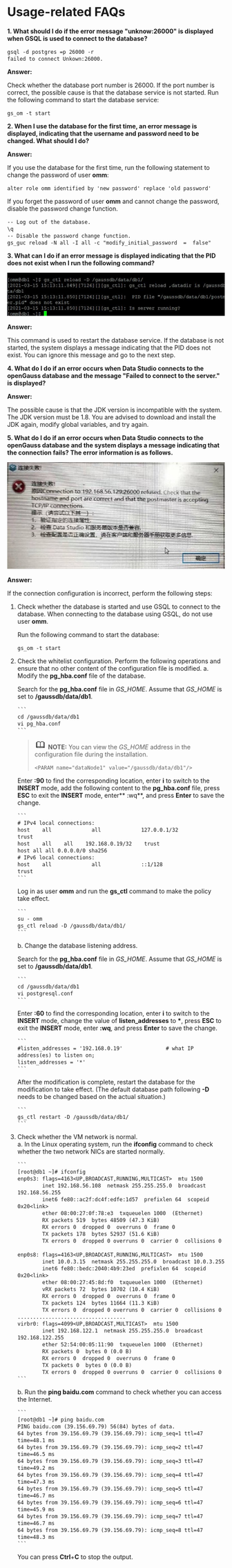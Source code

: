 # Usage-related FAQs<a name="EN-US_TOPIC_0000001150545071"></a>

**1. What should I do if the error message "unknow:26000" is displayed when GSQL is used to connect to the database?**

```
gsql -d postgres =p 26000 -r
failed to connect Unkown:26000.
```

**Answer:**

Check whether the database port number is 26000. If the port number is correct, the possible cause is that the database service is not started. Run the following command to start the database service:

```
gs_om -t start
```

**2. When I use the database for the first time, an error message is displayed, indicating that the username and password need to be changed. What should I do?**

**Answer:**

If you use the database for the first time, run the following statement to change the password of user  **omm**:

```
alter role omm identified by 'new password' replace 'old password'
```

If you forget the password of user  **omm**  and cannot change the password, disable the password change function.

```
-- Log out of the database.
\q
-- Disable the password change function.
gs_guc reload -N all -I all -c "modify_initial_password  =  false" 
```

**3. What can I do if an error message is displayed indicating that the PID does not exist when I run the following command?**

![](figures/en-us_image_0000001103872542.png)

**Answer:**

This command is used to restart the database service. If the database is not started, the system displays a message indicating that the PID does not exist. You can ignore this message and go to the next step.

**4. What do I do if an error occurs when Data Studio connects to the openGauss database and the message "Failed to connect to the server." is displayed?**

**Answer:**

The possible cause is that the JDK version is incompatible with the system. The JDK version must be 1.8. You are advised to download and install the JDK again, modify global variables, and try again.

**5. What do I do if an error occurs when Data Studio connects to the openGauss database and the system displays a message indicating that the connection fails? The error information is as follows.**

![](figures/en-us_image_0000001104198936.png)

**Answer:**

If the connection configuration is incorrect, perform the following steps:

1.  Check whether the database is started and use GSQL to connect to the database. When connecting to the database using GSQL, do not use user  **omm**.

    Run the following command to start the database:

    ```
    gs_om -t start
    ```

2.  Check the whitelist configuration. Perform the following operations and ensure that no other content of the configuration file is modified.
    a.  Modify the  **pg\_hba.conf**  file of the database.

    Search for the  **pg\_hba.conf**  file in  _GS\_HOME_. Assume that  _GS\_HOME_  is set to  **/gaussdb/data/db1**.

        ```
        cd /gaussdb/data/db1
        vi pg_hba.conf
        ```

    >![](public_sys-resources/icon-note.gif) **NOTE:** 
    >You can view the  _GS\_HOME_  address in the configuration file during the installation.
    >```
    ><PARAM name="dataNode1" value="/gaussdb/data/db1"/>
    >```

    Enter  **:90**  to find the corresponding location, enter  **i**  to switch to the  **INSERT**  mode, add the following content to the  **pg\_hba.conf**  file, press  **ESC**  to exit the  **INSERT**  mode, enter** :wq**, and press  **Enter**  to save the change.

        ```
        # IPv4 local connections:
        host    all             all             127.0.0.1/32            trust
        host    all    all    192.168.0.19/32    trust
        host all all 0.0.0.0/0 sha256
        # IPv6 local connections:
        host    all             all             ::1/128                 trust
        ```

    Log in as user  **omm**  and run the  **gs\_ctl**  command to make the policy take effect.

        ```
        su - omm
        gs_ctl reload -D /gaussdb/data/db1/
        ```

    b.  Change the database listening address.

    Search for the  **pg\_hba.conf**  file in  _GS\_HOME_. Assume that  _GS\_HOME_  is set to  **/gaussdb/data/db1**.

        ```
        cd /gaussdb/data/db1
        vi postgresql.conf
        ```

    Enter  **:60**  to find the corresponding location, enter  **i**  to switch to the  **INSERT**  mode, change the value of  **listen\_addresses**  to  **\***, press  **ESC**  to exit the  **INSERT**  mode, enter  **:wq**, and press  **Enter**  to save the change.

        ```
        #listen_addresses = '192.168.0.19'              # what IP address(es) to listen on;
        listen_addresses = '*'
        ```

     After the modification is complete, restart the database for the modification to take effect. \(The default database path following  **-D**  needs to be changed based on the actual situation.\)

        ```
        gs_ctl restart -D /gaussdb/data/db1/
        ```


3.  Check whether the VM network is normal.  
    a.  In the Linux operating system, run the  **ifconfig**  command to check whether the two network NICs are started normally.

        ```
        [root@db1 ~]# ifconfig
        enp0s3: flags=4163<UP,BROADCAST,RUNNING,MULTICAST>  mtu 1500
                inet 192.168.56.108  netmask 255.255.255.0  broadcast 192.168.56.255
                inet6 fe80::ac2f:dc4f:edfe:1d57  prefixlen 64  scopeid 0x20<link>
                ether 08:00:27:0f:78:e3  txqueuelen 1000  (Ethernet)
                RX packets 519  bytes 48509 (47.3 KiB)
                RX errors 0  dropped 0  overruns 0  frame 0
                TX packets 178  bytes 52937 (51.6 KiB)
                TX errors 0  dropped 0 overruns 0  carrier 0  collisions 0
         
        enp0s8: flags=4163<UP,BROADCAST,RUNNING,MULTICAST>  mtu 1500
                inet 10.0.3.15  netmask 255.255.255.0  broadcast 10.0.3.255
                inet6 fe80::bedc:2040:4b9:23ed  prefixlen 64  scopeid 0x20<link>
                ether 08:00:27:45:8d:f0  txqueuelen 1000  (Ethernet)
                vRX packets 72  bytes 10702 (10.4 KiB)
                RX errors 0  dropped 0  overruns 0  frame 0
                TX packets 124  bytes 11664 (11.3 KiB)
                TX errors 0  dropped 0 overruns 0  carrier 0  collisions 0
        ...................................
        virbr0: flags=4099<UP,BROADCAST,MULTICAST>  mtu 1500
                inet 192.168.122.1  netmask 255.255.255.0  broadcast 192.168.122.255
                ether 52:54:00:05:11:90  txqueuelen 1000  (Ethernet)
                RX packets 0  bytes 0 (0.0 B)
                RX errors 0  dropped 0  overruns 0  frame 0
                TX packets 0  bytes 0 (0.0 B)
                TX errors 0  dropped 0 overruns 0  carrier 0  collisions 0
        ```

    b.  Run the  **ping baidu.com**  command to check whether you can access the Internet.

        ```
        [root@db1 ~]# ping baidu.com
        PING baidu.com (39.156.69.79) 56(84) bytes of data.
        64 bytes from 39.156.69.79 (39.156.69.79): icmp_seq=1 ttl=47 time=48.1 ms
        64 bytes from 39.156.69.79 (39.156.69.79): icmp_seq=2 ttl=47 time=46.5 ms
        64 bytes from 39.156.69.79 (39.156.69.79): icmp_seq=3 ttl=47 time=49.2 ms
        64 bytes from 39.156.69.79 (39.156.69.79): icmp_seq=4 ttl=47 time=47.3 ms
        64 bytes from 39.156.69.79 (39.156.69.79): icmp_seq=5 ttl=47 time=46.7 ms
        64 bytes from 39.156.69.79 (39.156.69.79): icmp_seq=6 ttl=47 time=45.9 ms
        64 bytes from 39.156.69.79 (39.156.69.79): icmp_seq=7 ttl=47 time=46.7 ms
        64 bytes from 39.156.69.79 (39.156.69.79): icmp_seq=8 ttl=47 time=48.3 ms
        ```

     You can press  **Ctrl**+**C**  to stop the output.



